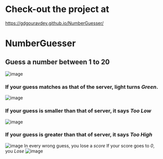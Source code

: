 # Check-out the project at
https://gdgouravdey.github.io/NumberGuesser/
# NumberGuesser
## Guess a number between 1 to 20 
![image](https://github.com/PoulavBhowmick03/NumberGuesser/assets/133862694/25329b58-7dd4-42b6-a1e1-ba3415288b82)

### If your guess matches as that of the server, light turns *Green*.
![image](https://github.com/PoulavBhowmick03/NumberGuesser/assets/133862694/9d875a37-92a7-40b0-ae30-3e9f790bc0e4)

### If your guess is smaller than that of server, it says *Too Low*
![image](https://github.com/PoulavBhowmick03/NumberGuesser/assets/133862694/cad211c7-4180-49a2-8b2f-378e6cbad77a)

### If your guess is greater than that of server, it says *Too High*
![image](https://github.com/PoulavBhowmick03/NumberGuesser/assets/133862694/cf1aa985-55be-4b8a-9635-8b896b37e0ed)
In every wrong guess, you lose a *score*
If your score goes to *0*, you *Lose*
![image](https://github.com/PoulavBhowmick03/NumberGuesser/assets/133862694/da619981-9e7b-45a5-84a6-40d63ad7b22c)


